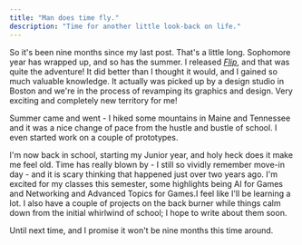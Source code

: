 ```yaml
---
title: "Man does time fly."
description: "Time for another little look-back on life."
---
```



So it's been nine months since my last post. That's a little long. Sophomore year has wrapped up, and so has the summer. I released [*Flip*](https://itunes.apple.com/us/app/flip-a-gravity-game/id908133039?mt=8), and that was quite the adventure! It did better than I thought it would, and I gained so much valuable knowledge. It actually was picked up by a design studio in Boston and we're in the process of revamping its graphics and design. Very exciting and completely new territory for me!


Summer came and went - I hiked some mountains in Maine and Tennessee and it was a nice change of pace from the hustle and bustle of school. I even started work on a couple of prototypes.


I'm now back in school, starting my Junior year, and holy heck does it make me feel old. Time has really blown by - I still so vividly remember move-in day - and it is scary thinking that happened just over two years ago. I'm excited for my classes this semester, some highlights being AI for Games and Networking and Advanced Topics for Games.I feel like I'll be learning a lot. I also have a couple of projects on the back burner while things calm down from the initial whirlwind of school; I hope to write about them soon.


Until next time, and I promise it won't be nine months this time around.

